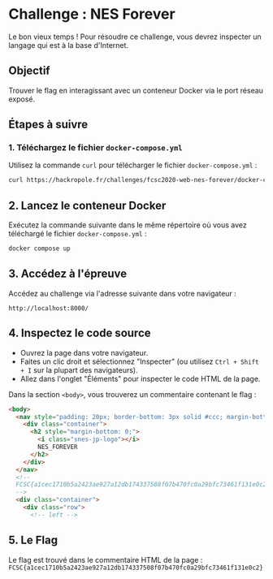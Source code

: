 # Challenge : NES Forever

Le bon vieux temps ! Pour résoudre ce challenge, vous devrez inspecter un langage qui est à la base d'Internet.

## Objectif

Trouver le flag en interagissant avec un conteneur Docker via le port réseau exposé.

## Étapes à suivre

### 1. Téléchargez le fichier `docker-compose.yml`

Utilisez la commande `curl` pour télécharger le fichier `docker-compose.yml` :

```bash
curl https://hackropole.fr/challenges/fcsc2020-web-nes-forever/docker-compose.public.yml -o docker-compose.yml
```
## 2. Lancez le conteneur Docker

Exécutez la commande suivante dans le même répertoire où vous avez téléchargé le fichier `docker-compose.yml` :

```bash
docker compose up
```
## 3. Accédez à l'épreuve

Accédez au challenge via l'adresse suivante dans votre navigateur :

```
http://localhost:8000/
```

## 4. Inspectez le code source

- Ouvrez la page dans votre navigateur.
- Faites un clic droit et sélectionnez "Inspecter" (ou utilisez `Ctrl + Shift + I` sur la plupart des navigateurs).
- Allez dans l'onglet "Éléments" pour inspecter le code HTML de la page.

Dans la section `<body>`, vous trouverez un commentaire contenant le flag :

```html
<body>
  <nav style="padding: 20px; border-bottom: 3px solid #ccc; margin-bottom: 60px;">
    <div class="container">
      <h2 style="margin-bottom: 0;">
        <i class="snes-jp-logo"></i>
        NES_FOREVER
      </h2>
    </div>
  </nav>
  <!--
  FCSC{a1cec1710b5a2423ae927a12db174337508f07b470fc0a29bfc73461f131e0c2}
  -->
  <div class="container">
    <div class="row">
      <!-- left -->
```

## 5. Le Flag

Le flag est trouvé dans le commentaire HTML de la page :
`FCSC{a1cec1710b5a2423ae927a12db174337508f07b470fc0a29bfc73461f131e0c2}` 